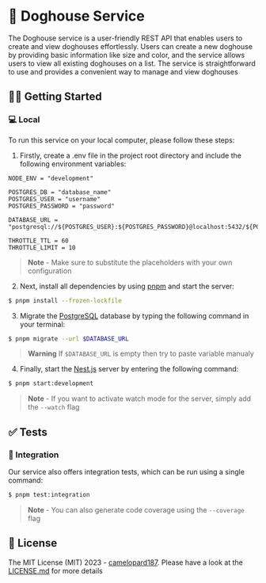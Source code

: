 # 🐶 Doghouse Service

The Doghouse service is a user-friendly REST API that enables users to create and view doghouses effortlessly. Users can create a new doghouse by providing basic information like size and color, and the service allows users to view all existing doghouses on a list. The service is straightforward to use and provides a convenient way to manage and view doghouses

## 🐕‍🦺 Getting Started

### 💻 Local

To run this service on your local computer, please follow these steps:

1. Firstly, create a .env file in the project root directory and include the following environment variables:

```env
NODE_ENV = "development"

POSTGRES_DB = "database_name"
POSTGRES_USER = "username"
POSTGRES_PASSWORD = "password"

DATABASE_URL = "postgresql://${POSTGRES_USER}:${POSTGRES_PASSWORD}@localhost:5432/${POSTGRES_DB}"

THROTTLE_TTL = 60
THROTTLE_LIMIT = 10
```

> **Note** - Make sure to substitute the placeholders with your own configuration

2.  Next, install all dependencies by using [pnpm](https://pnpm.io/) and start the server:

```bash
$ pnpm install --frozen-lockfile
```

3. Migrate the [PostgreSQL](https://www.postgresql.org/) database by typing the following command in your terminal:

```bash
$ pnpm migrate --url $DATABASE_URL
```

> **Warning** If `$DATABASE_URL` is empty then try to paste variable manualy

4. Finally, start the [Nest.js](https://nestjs.com/) server by entering the following command:

```bash
$ pnpm start:development
```

> **Note** - If you want to activate watch mode for the server, simply add the `--watch` flag

## ✅ Tests

### 🧩 Integration

Our service also offers integration tests, which can be run using a single command:

```bash
$ pnpm test:integration
```

> **Note** - You can also generate code coverage using the `--coverage` flag

## 📜 License

The MIT License (MIT) 2023 - [camelopard187](https://github.com/camelopard187). Please have a look at the [LICENSE.md](LICENSE.md) for more details
